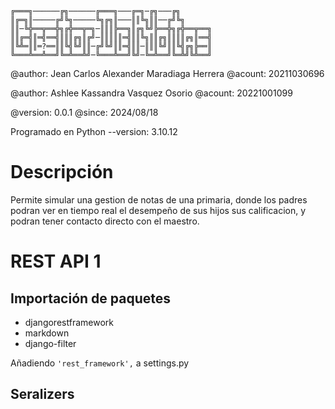 ```
╔═══╗──────╔╗──────╔═══╗───╔═╗─╔╗───╔╗
║╔═╗║─────╔╝╚╗─────╚╗╔╗║───║║╚╗║║──╔╝╚╗
║║─╚╬══╦══╬╗╔╬══╦═╗─║║║╠══╗║╔╗╚╝╠══╬╗╔╬══╦══╗
║║╔═╣║═╣══╣║║║╔╗║╔╝─║║║║║═╣║║╚╗║║╔╗║║║║╔╗║══╣
║╚╩═║║═?══║║╚╣╚╝║║─╔╝╚╝║║═╣║║─║║║╚╝║║╚╣╔╗╠══║
╚═══╩══╩══╝╚═╩══╩╝─╚═══╩══╝╚╝─╚═╩══╝╚═╩╝╚╩══╝
```

@author: Jean Carlos Alexander Maradiaga Herrera
@acount: 20211030696

@author: Ashlee Kassandra Vasquez Osorio
@acount: 20221001099

@version: 0.0.1
@since: 2024/08/18

Programado en Python --version: 3.10.12

# Descripción
Permite simular una gestion de notas de una primaria, donde los padres podran ver en tiempo real el desempeño de sus hijos sus calificacion, y podran tener contacto directo con el maestro.

# REST API 1
## Importación de paquetes
- djangorestframework
- markdown
- django-filter

Añadiendo `'rest_framework',` a settings.py

## Seralizers

